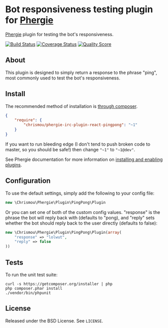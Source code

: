 # Bot responsiveness testing plugin for [Phergie](http://github.com/phergie/phergie-irc-bot-react/)

[Phergie](http://github.com/phergie/phergie-irc-bot-react/) plugin for testing the bot's responsiveness.

[![Build Status](https://img.shields.io/travis/chrismou/phergie-irc-plugin-react-pingpong/master.svg?style=flat-square)](https://travis-ci.org/chrismou/phergie-irc-plugin-react-pingpong)
[![Coverage Status](https://img.shields.io/scrutinizer/coverage/g/chrismou/phergie-irc-plugin-react-pingpong.svg?style=flat-square)](https://scrutinizer-ci.com/g/chrismou/phergie-irc-plugin-react-pingpong/code-structure)
[![Quality Score](https://img.shields.io/scrutinizer/g/chrismou/phergie-irc-plugin-react-pingpong.svg?style=flat-square)](https://scrutinizer-ci.com/g/chrismou/phergie-irc-plugin-react-pingpong)

## About

This plugin is designed to simply return a response to the phrase "ping", most commonly used to test the bot's responsiveness.

## Install

The recommended method of installation is [through composer](http://getcomposer.org).

```JSON
{
    "require": {
        "chrismou/phergie-irc-plugin-react-pingpong": "~1"
    }
}
```

If you want to run bleeding edge (I don't tend to push broken code to master, so you should be safe!) then change 
`"~1"` to `"~1@dev"`.

See Phergie documentation for more information on
[installing and enabling plugins](https://github.com/phergie/phergie-irc-bot-react/wiki/Usage#plugins).

## Configuration

To use the default settings, simply add the following to your config file:

```php
new \Chrismou\Phergie\Plugin\PingPong\Plugin
```

Or you can set one of both of the custom config values. "response" is the phrase the bot will reply back with (defaults to "pong), 
and "reply" sets whether the bot should reply back to the user directly (defaults to false):

```php
new \Chrismou\Phergie\Plugin\PingPong\Plugin(array(
    "response" => "lolwut",
    "reply" => false
))
```

## Tests

To run the unit test suite:

```
curl -s https://getcomposer.org/installer | php
php composer.phar install
./vendor/bin/phpunit
```

## License

Released under the BSD License. See `LICENSE`.

